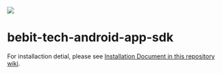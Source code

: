 [![](https://jitpack.io/v/beBit-tech/bebit-tech-android-app-sdk.svg)](https://jitpack.io/#beBit-tech/bebit-tech-android-app-sdk)

# bebit-tech-android-app-sdk

For installaction detial, please see [Installation Document in this repository wiki](https://github.com/beBit-tech/bebit-tech-android-app-sdk/wiki/Installation).
